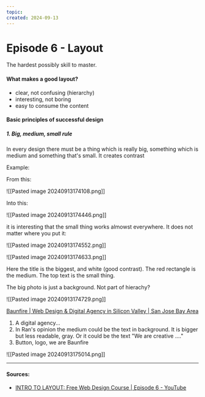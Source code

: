 ```yaml
---
topic: 
created: 2024-09-13
---
```


# Episode 6 - Layout

The hardest possibly skill to master.

#### What makes a good layout?
- clear, not confusing (hierarchy)
- interesting, not boring
- easy to consume the content


#### Basic principles of successful design

##### 1. Big, medium, small rule

In every design there must be a thing which is really big, something which is medium and something that's small. It creates contrast

Example:

From this:

![[Pasted image 20240913174108.png]]

Into this:

![[Pasted image 20240913174446.png]]

it is interesting that the small thing works almowst everywhere. It does not matter where you put it:

![[Pasted image 20240913174552.png]]

![[Pasted image 20240913174633.png]]

Here the title is the biggest, and white (good contrast).
The red rectangle is the medium.
The top text is the small thing.

The big photo is just a background. Not part of hierachy?


![[Pasted image 20240913174729.png]]


[Baunfire | Web Design & Digital Agency in Silicon Valley | San Jose Bay Area](https://www.baunfire.com/)


1. A digital agency...
2. In Ran's opinion the medium could be the text in background. It is bigger but less readable, gray. Or it could be the text "We are creative ...."
3. Button, logo, we are Baunfire


![[Pasted image 20240913175014.png]]







___
#### Sources:
- [INTRO TO LAYOUT: Free Web Design Course | Episode 6 - YouTube](https://www.youtube.com/watch?v=TDRhwSfxYkg&list=PLXC_gcsKLD6n7p6tHPBxsKjN5hA_quaPI&index=13)